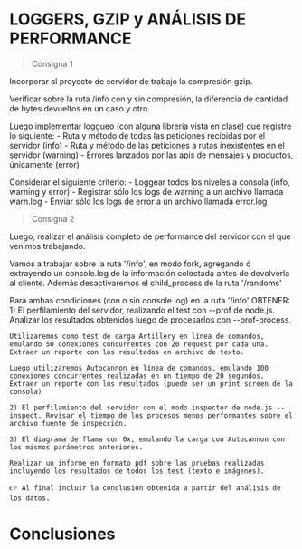 # LOGGERS, GZIP y ANÁLISIS DE PERFORMANCE

> Consigna 1

Incorporar al proyecto de servidor de trabajo la compresión gzip.

Verificar sobre la ruta /info con y sin compresión, la diferencia de cantidad de bytes devueltos en un caso y otro.

Luego implementar loggueo (con alguna librería vista en clase) que registre lo siguiente:
    - Ruta y método de todas las peticiones recibidas por el servidor (info)
    - Ruta y método de las peticiones a rutas inexistentes en el servidor (warning)
    - Errores lanzados por las apis de mensajes y productos, únicamente (error)

Considerar el siguiente criterio:
    - Loggear todos los niveles a consola (info, warning y error)
    - Registrar sólo los logs de warning a un archivo llamada warn.log
    - Enviar sólo los logs de error a un archivo llamada error.log

> Consigna 2

Luego, realizar el análisis completo de performance del servidor con el que venimos trabajando.

Vamos a trabajar sobre la ruta '/info', en modo fork, agregando ó extrayendo un console.log de la información colectada antes de devolverla al cliente. Además desactivaremos el child_process de la ruta '/randoms'

Para ambas condiciones (con o sin console.log) en la ruta '/info' OBTENER:
    1) El perfilamiento del servidor, realizando el test con --prof de node.js. Analizar los 
    resultados obtenidos luego de procesarlos con --prof-process. 
    
    Utilizaremos como test de carga Artillery en línea de comandos, emulando 50 conexiones concurrentes con 20 request por cada una. Extraer un reporte con los resultados en archivo de texto.

    Luego utilizaremos Autocannon en línea de comandos, emulando 100 conexiones concurrentes realizadas en un tiempo de 20 segundos. Extraer un reporte con los resultados (puede ser un print screen de la consola)

    2) El perfilamiento del servidor con el modo inspector de node.js --inspect. Revisar el tiempo de los procesos menos performantes sobre el archivo fuente de inspección.
    
    3) El diagrama de flama con 0x, emulando la carga con Autocannon con los mismos parámetros anteriores.
    
    Realizar un informe en formato pdf sobre las pruebas realizadas incluyendo los resultados de todos los test (texto e imágenes). 

    👉 Al final incluir la conclusión obtenida a partir del análisis de los datos.

# Conclusiones #